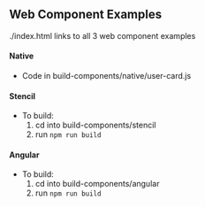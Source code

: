 ## Web Component Examples

./index.html links to all 3 web component examples

#### Native
- Code in build-components/native/user-card.js
    
#### Stencil
- To build:
    1. cd into build-components/stencil
    2. run ``npm run build``
    
#### Angular
- To build:
    1. cd into build-components/angular
    2. run ``npm run build``
